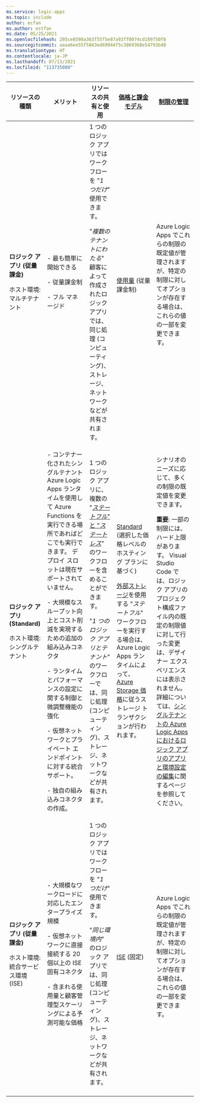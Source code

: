 ```yaml
---
ms.service: logic-apps
ms.topic: include
author: ecfan
ms.author: estfan
ms.date: 05/25/2021
ms.openlocfilehash: 205ce8598a363f55f5e87a93ff0074cd189750f6
ms.sourcegitcommit: aaaa6ee55f5843ed69944f5c3869368e54793b48
ms.translationtype: HT
ms.contentlocale: ja-JP
ms.lasthandoff: 07/13/2021
ms.locfileid: "113735080"
---
```

| リソースの種類 | メリット | リソースの共有と使用 | [価格と課金モデル](../articles/logic-apps/logic-apps-pricing.md) | [制限の管理](../articles/logic-apps/logic-apps-limits-and-config.md) |
|---------------|----------|----------------------------|---------------------------------------------------------------------------|-----------------------------------------------------------------------------|
| **ロジック アプリ (従量課金)** <p><p>ホスト環境: マルチテナント | - 最も簡単に開始できる <p><p>- 従量課金制 <p><p>- フル マネージド | 1 つのロジック アプリではワークフローを "*1 つだけ*" 使用できます。 <p><p>"*複数のテナントにわたる*" 顧客によって作成されたロジック アプリでは、同じ処理 (コンピューティング)、ストレージ、ネットワークなどが共有されます。 | [使用量](../articles/logic-apps/logic-apps-pricing.md#consumption-pricing) (従量課金制) | Azure Logic Apps でこれらの制限の既定値が管理されますが、特定の制限に対してオプションが存在する場合は、これらの値の一部を変更できます。 |
| **ロジック アプリ (Standard)** <p><p>ホスト環境: <br>シングルテナント | - コンテナー化されたシングルテナント Azure Logic Apps ランタイムを使用して Azure Functions を実行できる場所であればどこでも実行できます。 デプロイ スロットは現在サポートされていません。 <p><p>- 大規模なスループット向上とコスト削減を実現するための追加の組み込みコネクタ <p><p>- ランタイムとパフォーマンスの設定に関する制御と微調整機能の強化 <p><p>- 仮想ネットワークとプライベート エンドポイントに対する統合サポート。 <p><p>- 独自の組み込みコネクタの作成。 | 1 つのロジック アプリに、複数の "[*ステートフル*" と "*ステートレス*](../articles/logic-apps/single-tenant-overview-compare.md#stateful-stateless)" のワークフローを含めることができます。 <p><p>"*1 つのロジック アプリとテナント*" のワークフローでは、同じ処理 (コンピューティング)、ストレージ、ネットワークなどが共有されます。 | [Standard](../articles/logic-apps/logic-apps-pricing.md#standard-pricing) (選択した価格レベルのホスティング プランに基づく) <p><p>[外部ストレージ](../articles/azure-functions/storage-considerations.md#storage-account-requirements)を使用する "*ステートフル*" ワークフローを実行する場合は、Azure Logic Apps ランタイムによって、[Azure Storage 価格](https://azure.microsoft.com/pricing/details/storage/)に従うストレージ トランザクションが行われます。 | シナリオのニーズに応じて、多くの制限の既定値を変更できます。 <p><p>**重要**: 一部の制限には、ハード上限があります。 Visual Studio Code では、ロジック アプリのプロジェクト構成ファイル内の既定の制限値に対して行った変更は、デザイナー エクスペリエンスには表示されません。 詳細については、[シングルテナントの Azure Logic Apps におけるロジック アプリのアプリと環境設定の編集](../articles/logic-apps/edit-app-settings-host-settings.md)に関するページを参照してください。 |
| **ロジック アプリ (従量課金)** <p><p>ホスト環境: <br>統合サービス環境 (ISE) | - 大規模なワークロードに対応したエンタープライズ規模 <p><p>- 仮想ネットワークに直接接続する 20 個以上の ISE 固有コネクタ <p><p>- 含まれる使用量と顧客管理型スケーリングによる予測可能な価格 | 1 つのロジック アプリではワークフローを "*1 つだけ*" 使用できます。 <p><p>"*同じ環境内*" のロジック アプリでは、同じ処理 (コンピューティング)、ストレージ、ネットワークなどが共有されます。 | [ISE](../articles/logic-apps/logic-apps-pricing.md#ise-pricing) (固定) | Azure Logic Apps でこれらの制限の既定値が管理されますが、特定の制限に対してオプションが存在する場合は、これらの値の一部を変更できます。 |
||||||
